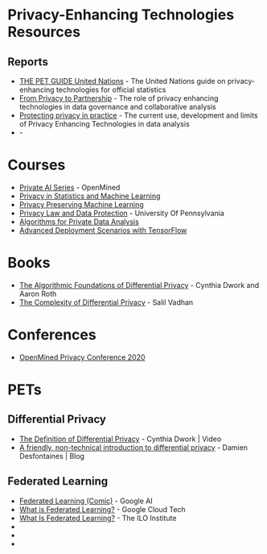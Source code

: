 # Privacy-Enhancing Technologies Resources

## Reports

- [THE PET GUIDE	United Nations](https://unstats.un.org/bigdata/task-teams/privacy/guide/2023_UN%20PET%20Guide.pdf) - The United Nations guide on privacy-enhancing technologies for official statistics	
- [From Privacy to Partnership](https://royalsociety.org/-/media/policy/projects/privacy-enhancing-technologies/From-Privacy-to-Partnership.pdf) - The role of privacy enhancing
technologies in data governance
and collaborative analysis
- [Protecting privacy in practice](https://royalsociety.org/-/media/policy/projects/privacy-enhancing-technologies/Protecting-privacy-in-practice.pdf) - The current use, development
and limits of Privacy Enhancing Technologies in data analysis
- []() - 

# Courses

- [Private AI Series](https://courses.openmined.org/) - OpenMined
- [Privacy in Statistics and Machine Learning](https://dpcourse.github.io/)
- [Privacy Preserving Machine Learning](http://researchers.lille.inria.fr/abellet/teaching/private_machine_learning_course.html)
- [Privacy Law and Data Protection](https://www.coursera.org/learn/privacy-law-data-protection) - University Of Pennsylvania
- [Algorithms for Private Data Analysis](http://www.gautamkamath.com/CS860-fa2020.html)
- [Advanced Deployment Scenarios with TensorFlow](https://www.coursera.org/learn/advanced-deployment-scenarios-tensorflow)

# Books

- [The Algorithmic Foundations of Differential Privacy](https://www.cis.upenn.edu/~aaroth/Papers/privacybook.pdf) - Cynthia Dwork and  Aaron Roth
- [The Complexity of Differential Privacy](https://privacytools.seas.harvard.edu/files/privacytools/files/complexityprivacy_1.pdf) - Salil Vadhan

# Conferences

- [OpenMined Privacy Conference 2020](https://pricon.openmined.org/)

# PETs

## Differential Privacy

- [The Definition of Differential Privacy](https://youtu.be/lg-VhHlztqo) - Cynthia Dwork | Video
- [A friendly, non-technical introduction to differential privacy](https://desfontain.es/privacy/friendly-intro-to-differential-privacy.html) - Damien Desfontaines | Blog


## Federated Learning

- [Federated Learning (Comic)](https://federated.withgoogle.com/) - Google AI
- [What is Federated Learning?](https://www.youtube.com/watch?v=X8YYWunttOY) - Google Cloud Tech
- [What Is Federated Learning?](https://www.youtube.com/watch?v=L051wWyRG9E) - The ILO Institute
- []()
- []()
- []()